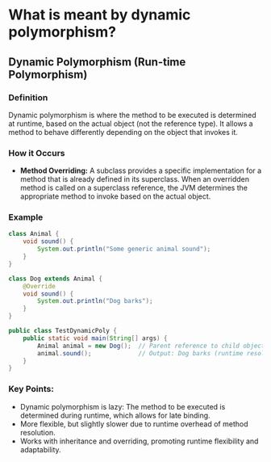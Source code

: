 # What is meant by dynamic polymorphism?

## Dynamic Polymorphism (Run-time Polymorphism)

### Definition

Dynamic polymorphism is where the method to be executed is determined at runtime, based on the actual object (not the reference type). It allows a method to behave differently depending on the object that invokes it.

### How it Occurs

- **Method Overriding:** A subclass provides a specific implementation for a method that is already defined in its superclass. When an overridden method is called on a superclass reference, the JVM determines the appropriate method to invoke based on the actual object.

### Example

```java
class Animal {
    void sound() {
        System.out.println("Some generic animal sound");
    }
}

class Dog extends Animal {
    @Override
    void sound() {
        System.out.println("Dog barks");
    }
}

public class TestDynamicPoly {
    public static void main(String[] args) {
        Animal animal = new Dog();  // Parent reference to child object
        animal.sound();             // Output: Dog barks (runtime resolution)
    }
}
```

### Key Points:
- Dynamic polymorphism is lazy: The method to be executed is determined during runtime, which allows for late binding.
- More flexible, but slightly slower due to runtime overhead of method resolution.
- Works with inheritance and overriding, promoting runtime flexibility and adaptability.
